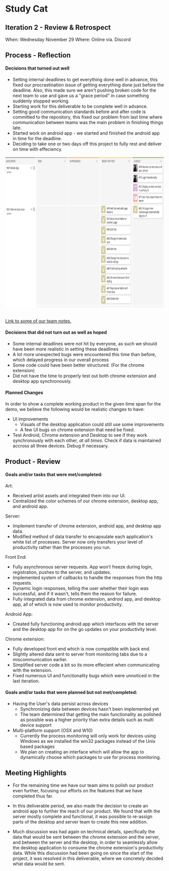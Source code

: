 # Study Cat

## Iteration 2 - Review & Retrospect

When: Wednesday November 29
Where: Online via. Discord

## Process - Reflection

#### Decisions that turned out well

* Setting internal deadlines to get everything done well in advance, this fixed our procrastination issue of getting everything done just before the deadline. Also, this made sure we aren't pushing broken code for the next team to use and gave us a "grace period" in case something suddenly stopped working.
* Starting work for this deliverable to be complete well in advance.
* Setting good communication standards before and after code is committed to the repository, this fixed our problem from last time where communication between teams was the main problem in finishing things late.  
* Started work on android app - we started and finished the android app in time for the deadline. 
* Deciding to take one or two days off this project to fully rest and deliver on time with effeciency. 

<img src="sprint4taiga.png" width="640" height="480">



<br /> 
<br /> 


[Link to some of our team notes.](https://drive.google.com/drive/folders/0B2HiDj_0mhzYZktXVWxpaUdUZW8)

#### Decisions that did not turn out as well as hoped

* Some internal deadlines were not hit by everyone, as such we should have been more realistic in setting these deadlines
* A lot more unexpected bugs were encountered this time than before, which delayed progress in our overall process 
* Some code could have been better structured. (For the chrome extension)
* Did not have the time to properly test out both chrome extension and desktop app synchronously.

#### Planned Changes

In order to show a complete working product in the given time span for the demo, we believe the following would be realistic changes to have:
* UI improvements
    - Visuals of the desktop application could still use some improvements
    - A few UI bugs on chrome extension that need be fixed.
* Test Android, Chrome extension and Desktop to see if they work synchronously with each other, <i>at all times</i>. Check if data is maintained accross all three devices. Debug if necessary. 
 
## Product - Review

#### Goals and/or tasks that were met/completed:

Art:
* Received artist assets and integrated them into our UI.
* Centralized the color schemes of our chrome extension, desktop app, and android app.

Server: 

* Implement transfer of chrome extension, android app, and desktop app data.
* Modified method of data transfer to encapsulate each application's white list of processes. Server now only transfers your level of productivity rather than the processes you run.

Front End:
* Fully asynchronous server requests. App won't freeze during login, registration, pushes to the server, and updates.
* Implemented system of callbacks to handle the responses from the http requests.
* Dynamic login responses, telling the user whether their login was successful, and if it wasn't, tells them the reason for failure.
* Fully integrated data from chrome extension, android app, and desktop app, all of which is now used to monitor productivity.

Android App:
* Created fully functioning android app which interfaces with the server and the desktop app for on the go updates on your productivity level.

Chrome extension: 
* Fully developed front end which is now compatible with back end. 
* Slightly altered data sent to server from monitoring tabs due to a miscommunication earlier.
* Simplified server code a bit so its more effecient when communicating with the extension.
* Fixed numerous UI and functionality bugs which were unnoticed in the last iteration. 



#### Goals and/or tasks that were planned but not met/completed:

* Having the User's data persist across devices
    - Synchronizing data between devices hasn't been implemented yet
    - The team determined that getting the main functionality as polished as possible was a higher priority than extra details such as multi device support
* Multi-platform support (OSX and W10)
    - Currently the process monitoring will only work for devices using Windows as we installed the win32 packages instead of the Unix based packages
    - We plan on creating an interface which will allow the app to dynamically choose which packages to use for process monitoring. 

## Meeting Highlights

* For the remaining time we have our team aims to polish our product even further, focusing our efforts on the features that we have completed thus far.

* In this deliverable period, we also made the decision to create an android app to further the reach of our product. We found that with the server mostly complete and functional, it was possible to re-assign parts of the desktop and server team to create this new addition.

* Much discussion was had again on technical details, specifically the data that would be sent between the chrome extension and the server, and between the server and the desktop, in order to seamlessly allow the desktop application to consume the chrome extension's productivity data. While this discussion had been going on since the start of the project, it was resolved in this deliverable, where we concretely decided what data would be sent.

